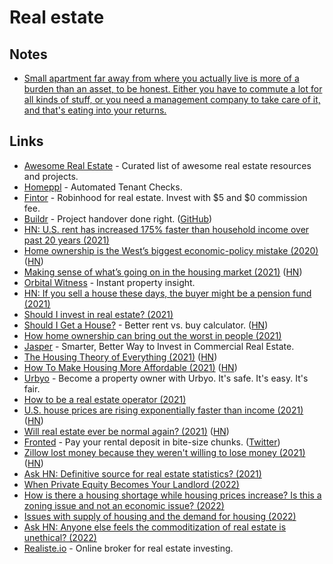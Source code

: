 # Real estate

## Notes

- [Small apartment far away from where you actually live is more of a burden than an asset, to be honest. Either you have to commute a lot for all kinds of stuff, or you need a management company to take care of it, and that's eating into your returns.](https://www.reddit.com/r/ExpatFIRE/comments/yx9tyb/etf_or_real_estate/)

## Links

- [Awesome Real Estate](https://github.com/etewiah/awesome-real-estate) - Curated list of awesome real estate resources and projects.
- [Homeppl](https://www.homeppl.com/) - Automated Tenant Checks.
- [Fintor](https://www.fintor.co/) - Robinhood for real estate. Invest with $5 and $0 commission fee.
- [Buildr](https://buildrtech.com/) - Project handover done right. ([GitHub](https://github.com/buildrtech))
- [HN: U.S. rent has increased 175% faster than household income over past 20 years (2021)](https://news.ycombinator.com/item?id=26594870)
- [Home ownership is the West’s biggest economic-policy mistake (2020)](https://www.economist.com/leaders/2020/01/16/home-ownership-is-the-wests-biggest-economic-policy-mistake) ([HN](https://news.ycombinator.com/item?id=26871164))
- [Making sense of what’s going on in the housing market (2021)](https://cobylefko.medium.com/no-were-not-in-a-bubble-f6bc44b960dd) ([HN](https://news.ycombinator.com/item?id=26890236))
- [Orbital Witness](https://www.orbitalwitness.com/) - Instant property insight.
- [HN: If you sell a house these days, the buyer might be a pension fund (2021)](https://news.ycombinator.com/item?id=27448175)
- [Should I invest in real estate? (2021)](https://www.reddit.com/r/eupersonalfinance/comments/omle4j/should_i_invest_in_real_estate/)
- [Should I Get a House?](https://shouldigetahouse.com/) - Better rent vs. buy calculator. ([HN](https://news.ycombinator.com/item?id=27882355))
- [How home ownership can bring out the worst in people (2021)](https://www.vox.com/the-goods/22597947/homeowner-nimby-affordable-housing-local)
- [Jasper](https://www.jasper.io/) - Smarter, Better Way to Invest in Commercial Real Estate.
- [The Housing Theory of Everything (2021)](https://www.worksinprogress.co/issue/the-housing-theory-of-everything/) ([HN](https://news.ycombinator.com/item?id=28531025))
- [How To Make Housing More Affordable (2021)](https://www.hoover.org/research/how-make-housing-more-affordable) ([HN](https://news.ycombinator.com/item?id=28654849))
- [Urbyo](https://urbyo.com/en) - Become a property owner with Urbyo. It's safe. It's easy. It's fair.
- [How to be a real estate operator (2021)](https://twitter.com/iononrecourse/status/1453497446634561542)
- [U.S. house prices are rising exponentially faster than income (2021)](https://www.realestatewitch.com/house-price-to-income-ratio-2021/) ([HN](https://news.ycombinator.com/item?id=29046046))
- [Will real estate ever be normal again? (2021)](https://www.nytimes.com/2021/11/12/magazine/real-estate-pandemic.html) ([HN](https://news.ycombinator.com/item?id=29218930))
- [Fronted](https://fronted.rent/) - Pay your rental deposit in bite-size chunks. ([Twitter](https://twitter.com/getfronted))
- [Zillow lost money because they weren't willing to lose money (2021)](https://www.stevenbuccini.com/zillow-offers) ([HN](https://news.ycombinator.com/item?id=29333217))
- [Ask HN: Definitive source for real estate statistics? (2021)](https://news.ycombinator.com/item?id=29407184)
- [When Private Equity Becomes Your Landlord (2022)](https://www.propublica.org/article/when-private-equity-becomes-your-landlord)
- [How is there a housing shortage while housing prices increase? Is this a zoning issue and not an economic issue? (2022)](https://www.reddit.com/r/AskEconomics/comments/syhl1t/how_is_there_a_housing_shortage_while_housing/)
- [Issues with supply of housing and the demand for housing (2022)](https://www.reddit.com/r/Economics/comments/tgb049/homes_earned_more_for_owners_than_their_jobs_last/)
- [Ask HN: Anyone else feels the commoditization of real estate is unethical? (2022)](https://news.ycombinator.com/item?id=32448825)
- [Realiste.io](https://realiste.io/eng) - Online broker for real estate investing.
